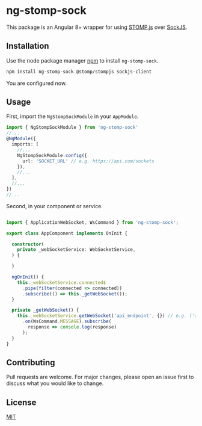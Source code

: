 # ng-stomp-sock

This package is an Angular 8+ wrapper for using [STOMP.js](https://github.com/stomp-js/stompjs) over [SockJS](https://github.com/sockjs/sockjs-client).

## Installation

Use the node package manager [npm](https://www.npmjs.com/) to install `ng-stomp-sock`.

```bash
npm install ng-stomp-sock @stomp/stompjs sockjs-client 
```
You are configured now.

## Usage

First, import the `NgStompSockModule` in your `AppModule`.
```typescript
import { NgStompSockModule } from 'ng-stomp-sock'
//...
@NgModule({
  imports: [
    //...
    NgStompSockModule.config({
      url: 'SOCKET_URL' // e.g. https://api.com/sockets
    }),
    //...
  ],
  //...
})
//...
```
Second, in your component or service.
```typescript

import { ApplicationWebSocket, WsCommand } from 'ng-stomp-sock';

export class AppComponent implements OnInit {

  constructor(
    private _webSocketService: WebSocketService,
  ) {

  }

  ngOnInit() {
    this._webSocketService.connected$
      .pipe(filter(connected => connected))
      .subscribe(() => this._getWebSocket());
  }

  private _getWebSocket() {
    this._webSocketService.getWebSocket('api_endpoint', {}) // e.g. ('activities', { page: 0, size: 10})
      .on(WsCommand.MESSAGE).subscribe(
        response => console.log(response)
      );
  }
}
```

## Contributing
Pull requests are welcome. For major changes, please open an issue first to discuss what you would like to change.

## License
[MIT](https://choosealicense.com/licenses/mit/)